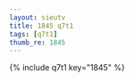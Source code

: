 ```yaml
--- 
layout: sieutv
title: 1845 q7t1
tags: [q7t1]
thumb_re: 1845
---
```

{% include q7t1 key="1845" %} 
